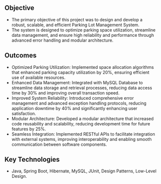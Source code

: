 ## Objective

- The primary objective of this project was to design and develop a robust, scalable, and efficient Parking Lot Management System.
- The system is designed to optimize parking space utilization, streamline data management, and ensure high reliability and performance through advanced error handling and modular architecture.

## Outcomes

- Optimized Parking Utilization: Implemented space allocation algorithms that enhanced parking capacity utilization by 20%, ensuring efficient use of available resources.
- Enhanced Data Management: Integrated with MySQL Database to streamline data storage and retrieval processes, reducing data access time by 30% and improving overall transaction speed.
- Improved System Reliability: Introduced comprehensive error management and advanced exception handling protocols, reducing application downtime by 40% and significantly enhancing user satisfaction.
- Modular Architecture: Developed a modular architecture that increased code reusability and scalability, reducing development time for future features by 25%.
- Seamless Integration: Implemented RESTful APIs to facilitate integration with external systems, improving interoperability and enabling smooth communication between software components.

## Key Technologies

- Java, Spring Boot, Hibernate, MySQL, JUnit, Design Patterns, Low-Level Design.

